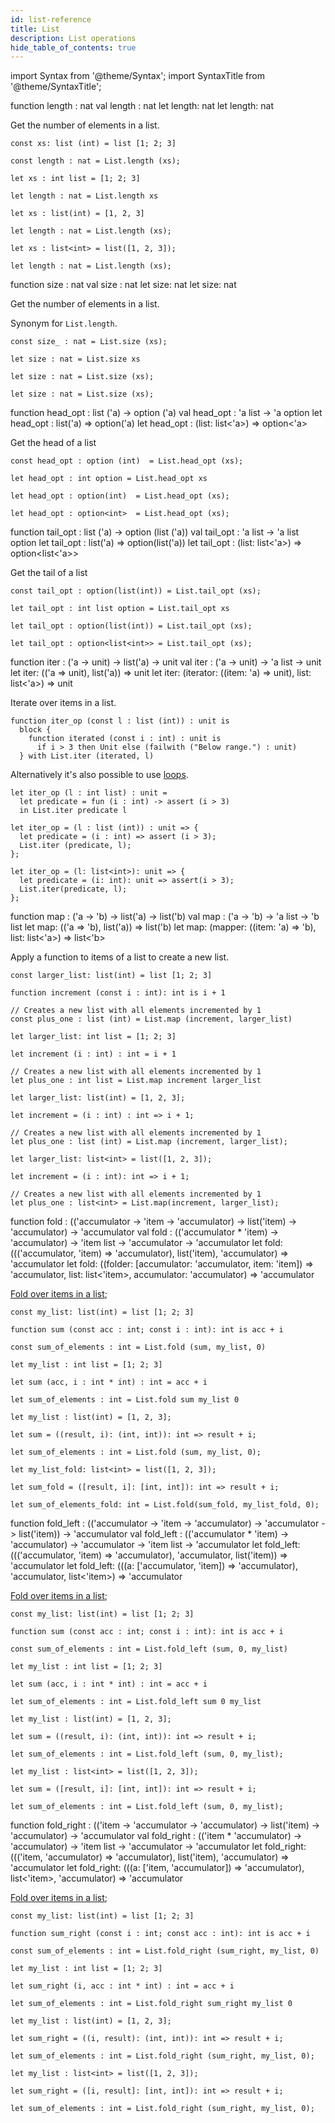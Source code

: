 ```yaml
---
id: list-reference
title: List
description: List operations
hide_table_of_contents: true
---
```


import Syntax from '@theme/Syntax';
import SyntaxTitle from '@theme/SyntaxTitle';

<SyntaxTitle syntax="pascaligo">
function length : nat
</SyntaxTitle>
<SyntaxTitle syntax="cameligo">
val length : nat
</SyntaxTitle>
<SyntaxTitle syntax="reasonligo">
let length: nat
</SyntaxTitle>
<SyntaxTitle syntax="jsligo">
let length: nat
</SyntaxTitle>

Get the number of elements in a list.

<Syntax syntax="pascaligo">

```pascaligo group=lists
const xs: list (int) = list [1; 2; 3]

const length : nat = List.length (xs);
```

</Syntax>
<Syntax syntax="cameligo">

```cameligo group=lists
let xs : int list = [1; 2; 3]

let length : nat = List.length xs
```

</Syntax>
<Syntax syntax="reasonligo">

```reasonligo group=lists
let xs : list(int) = [1, 2, 3]

let length : nat = List.length (xs);
```

</Syntax>
<Syntax syntax="jsligo">

```jsligo group=lists
let xs : list<int> = list([1, 2, 3]);

let length : nat = List.length (xs);
```

</Syntax>

<SyntaxTitle syntax="pascaligo">
function size : nat
</SyntaxTitle>
<SyntaxTitle syntax="cameligo">
val size : nat
</SyntaxTitle>
<SyntaxTitle syntax="reasonligo">
let size: nat
</SyntaxTitle>
<SyntaxTitle syntax="jsligo">
let size: nat
</SyntaxTitle>

Get the number of elements in a list.

Synonym for `List.length`.

<Syntax syntax="pascaligo">

```pascaligo group=lists
const size_ : nat = List.size (xs);
```

</Syntax>
<Syntax syntax="cameligo">

```cameligo group=lists
let size : nat = List.size xs
```

</Syntax>
<Syntax syntax="reasonligo">

```reasonligo group=lists
let size : nat = List.size (xs);
```

</Syntax>
<Syntax syntax="jsligo">

```jsligo group=lists
let size : nat = List.size (xs);
```

</Syntax>

<SyntaxTitle syntax="pascaligo">
function head_opt : list ('a) -> option ('a)
</SyntaxTitle>
<SyntaxTitle syntax="cameligo">
val head_opt : 'a list -> 'a option
</SyntaxTitle>
<SyntaxTitle syntax="reasonligo">
let head_opt : list('a) => option('a)
</SyntaxTitle>
<SyntaxTitle syntax="jsligo">
let head_opt : (list: list&lt;'a&gt;) => option&lt;'a&gt;
</SyntaxTitle>

Get the head of a list

<Syntax syntax="pascaligo">

```pascaligo group=lists
const head_opt : option (int)  = List.head_opt (xs);
```

</Syntax>
<Syntax syntax="cameligo">

```cameligo group=lists
let head_opt : int option = List.head_opt xs
```

</Syntax>
<Syntax syntax="reasonligo">

```reasonligo group=lists
let head_opt : option(int)  = List.head_opt (xs);
```

</Syntax>
<Syntax syntax="jsligo">

```jsligo group=lists
let head_opt : option<int>  = List.head_opt (xs);
```

</Syntax>

<SyntaxTitle syntax="pascaligo">
function tail_opt : list ('a) -> option (list ('a))
</SyntaxTitle>
<SyntaxTitle syntax="cameligo">
val tail_opt : 'a list -> 'a list option
</SyntaxTitle>
<SyntaxTitle syntax="reasonligo">
let tail_opt : list('a) => option(list('a))
</SyntaxTitle>
<SyntaxTitle syntax="jsligo">
let tail_opt : (list: list&lt;'a&gt;) => option&lt;list&lt;'a&gt;&gt;
</SyntaxTitle>

Get the tail of a list

<Syntax syntax="pascaligo">

```pascaligo group=lists
const tail_opt : option(list(int)) = List.tail_opt (xs);
```

</Syntax>
<Syntax syntax="cameligo">

```cameligo group=lists
let tail_opt : int list option = List.tail_opt xs
```

</Syntax>
<Syntax syntax="reasonligo">

```reasonligo group=lists
let tail_opt : option(list(int)) = List.tail_opt (xs);
```

</Syntax>
<Syntax syntax="jsligo">

```jsligo group=lists
let tail_opt : option<list<int>> = List.tail_opt (xs);
```

</Syntax>

<SyntaxTitle syntax="pascaligo">
function iter : ('a -> unit) -> list('a) -> unit
</SyntaxTitle>
<SyntaxTitle syntax="cameligo">
val iter : ('a -> unit) -> 'a list -> unit
</SyntaxTitle>
<SyntaxTitle syntax="reasonligo">
let iter: (('a => unit), list('a)) => unit
</SyntaxTitle>
<SyntaxTitle syntax="jsligo">
let iter: (iterator: ((item: 'a) => unit), list: list&lt;'a&gt;) => unit
</SyntaxTitle>

Iterate over items in a list.

<Syntax syntax="pascaligo">

```pascaligo group=lists
function iter_op (const l : list (int)) : unit is
  block {
    function iterated (const i : int) : unit is
      if i > 3 then Unit else (failwith ("Below range.") : unit)
  } with List.iter (iterated, l)
```

Alternatively it's also possible to use [loops](../language-basics/loops.md).

</Syntax>
<Syntax syntax="cameligo">

```cameligo group=lists
let iter_op (l : int list) : unit =
  let predicate = fun (i : int) -> assert (i > 3)
  in List.iter predicate l
```

</Syntax>
<Syntax syntax="reasonligo">

```reasonligo group=lists
let iter_op = (l : list (int)) : unit => {
  let predicate = (i : int) => assert (i > 3);
  List.iter (predicate, l);
};
```

</Syntax>
<Syntax syntax="jsligo">

```jsligo group=lists
let iter_op = (l: list<int>): unit => {
  let predicate = (i: int): unit => assert(i > 3);
  List.iter(predicate, l);
};
```

</Syntax>


<SyntaxTitle syntax="pascaligo">
function map : ('a -> 'b) -> list('a) -> list('b)
</SyntaxTitle>
<SyntaxTitle syntax="cameligo">
val map : ('a -> 'b) -> 'a list -> 'b list
</SyntaxTitle>
<SyntaxTitle syntax="reasonligo">
let map: (('a => 'b), list('a)) => list('b)
</SyntaxTitle>
<SyntaxTitle syntax="jsligo">
let map: (mapper: ((item: 'a) => 'b), list: list&lt;'a&gt;) => list&lt;'b&gt;
</SyntaxTitle>

Apply a function to items of a list to create a new list.

<Syntax syntax="pascaligo">

```pascaligo group=lists
const larger_list: list(int) = list [1; 2; 3]

function increment (const i : int): int is i + 1

// Creates a new list with all elements incremented by 1
const plus_one : list (int) = List.map (increment, larger_list)
```

</Syntax>
<Syntax syntax="cameligo">

```cameligo group=lists
let larger_list: int list = [1; 2; 3]

let increment (i : int) : int = i + 1

// Creates a new list with all elements incremented by 1
let plus_one : int list = List.map increment larger_list
```

</Syntax>
<Syntax syntax="reasonligo">

```reasonligo group=lists
let larger_list: list(int) = [1, 2, 3];

let increment = (i : int) : int => i + 1;

// Creates a new list with all elements incremented by 1
let plus_one : list (int) = List.map (increment, larger_list);
```

</Syntax>
<Syntax syntax="jsligo">

```jsligo group=lists
let larger_list: list<int> = list([1, 2, 3]);

let increment = (i : int): int => i + 1;

// Creates a new list with all elements incremented by 1
let plus_one : list<int> = List.map(increment, larger_list);
```

</Syntax>

<SyntaxTitle syntax="pascaligo">
function fold : (('accumulator -> 'item -> 'accumulator) -> list('item) -> 'accumulator) -> 'accumulator
</SyntaxTitle>
<SyntaxTitle syntax="cameligo">
val fold : (('accumulator * 'item) -> 'accumulator) -> 'item list -> 'accumulator -> 'accumulator
</SyntaxTitle>
<SyntaxTitle syntax="reasonligo">
let fold: ((('accumulator, 'item) => 'accumulator), list('item), 'accumulator) => 'accumulator
</SyntaxTitle>
<SyntaxTitle syntax="jsligo">
let fold: ((folder: [accumulator: &apos;accumulator, item: &apos;item]) => &apos;accumulator, list: list&lt;&apos;item&gt;, accumulator: &apos;accumulator) => &apos;accumulator
</SyntaxTitle>

[Fold over items in a list](../language-basics/sets-lists-tuples.md#folded-operation-over-lists);

<Syntax syntax="pascaligo">

```pascaligo group=lists
const my_list: list(int) = list [1; 2; 3]

function sum (const acc : int; const i : int): int is acc + i

const sum_of_elements : int = List.fold (sum, my_list, 0)
```

</Syntax>
<Syntax syntax="cameligo">

```cameligo group=lists
let my_list : int list = [1; 2; 3]

let sum (acc, i : int * int) : int = acc + i

let sum_of_elements : int = List.fold sum my_list 0
```

</Syntax>
<Syntax syntax="reasonligo">

```reasonligo group=lists
let my_list : list(int) = [1, 2, 3];

let sum = ((result, i): (int, int)): int => result + i;

let sum_of_elements : int = List.fold (sum, my_list, 0);
```

</Syntax>
<Syntax syntax="jsligo">

```jsligo group=lists2
let my_list_fold: list<int> = list([1, 2, 3]);

let sum_fold = ([result, i]: [int, int]): int => result + i;

let sum_of_elements_fold: int = List.fold(sum_fold, my_list_fold, 0);
```

</Syntax>
<SyntaxTitle syntax="pascaligo">
function fold_left : (('accumulator -> 'item -> 'accumulator) -> 'accumulator -> list('item)) -> 'accumulator
</SyntaxTitle>
<SyntaxTitle syntax="cameligo">
val fold_left : (('accumulator * 'item) -> 'accumulator) -> 'accumulator -> 'item list -> 'accumulator
</SyntaxTitle>
<SyntaxTitle syntax="reasonligo">
let fold_left: ((('accumulator, 'item) => 'accumulator), 'accumulator, list('item)) => 'accumulator
</SyntaxTitle>
<SyntaxTitle syntax="jsligo">
let fold_left: (((a: [&apos;accumulator, &apos;item]) => &apos;accumulator), &apos;accumulator, list&lt;&apos;item&gt;) => &apos;accumulator
</SyntaxTitle>

[Fold over items in a list](../language-basics/sets-lists-tuples.md#folded-operation-over-lists);

<Syntax syntax="pascaligo">

```pascaligo group=lists
const my_list: list(int) = list [1; 2; 3]

function sum (const acc : int; const i : int): int is acc + i

const sum_of_elements : int = List.fold_left (sum, 0, my_list)
```

</Syntax>
<Syntax syntax="cameligo">

```cameligo group=lists
let my_list : int list = [1; 2; 3]

let sum (acc, i : int * int) : int = acc + i

let sum_of_elements : int = List.fold_left sum 0 my_list
```

</Syntax>
<Syntax syntax="reasonligo">

```reasonligo group=lists
let my_list : list(int) = [1, 2, 3];

let sum = ((result, i): (int, int)): int => result + i;

let sum_of_elements : int = List.fold_left (sum, 0, my_list);
```

</Syntax>
<Syntax syntax="jsligo">

```jsligo group=lists3
let my_list : list<int> = list([1, 2, 3]);

let sum = ([result, i]: [int, int]): int => result + i;

let sum_of_elements : int = List.fold_left (sum, 0, my_list);
```

</Syntax>

<SyntaxTitle syntax="pascaligo">
function fold_right : (('item -> 'accumulator -> 'accumulator) -> list('item) -> 'accumulator) -> 'accumulator
</SyntaxTitle>
<SyntaxTitle syntax="cameligo">
val fold_right : (('item * 'accumulator) -> 'accumulator) -> 'item list -> 'accumulator -> 'accumulator
</SyntaxTitle>
<SyntaxTitle syntax="reasonligo">
let fold_right: ((('item, 'accumulator) => 'accumulator), list('item), 'accumulator) => 'accumulator
</SyntaxTitle>
<SyntaxTitle syntax="jsligo">
let fold_right: (((a: [&apos;item, &apos;accumulator]) => &apos;accumulator), list&lt;&apos;item&gt;, &apos;accumulator) => &apos;accumulator
</SyntaxTitle>

[Fold over items in a list](../language-basics/sets-lists-tuples.md#folded-operation-over-lists);

<Syntax syntax="pascaligo">

```pascaligo group=lists
const my_list: list(int) = list [1; 2; 3]

function sum_right (const i : int; const acc : int): int is acc + i

const sum_of_elements : int = List.fold_right (sum_right, my_list, 0)
```

</Syntax>
<Syntax syntax="cameligo">

```cameligo group=lists
let my_list : int list = [1; 2; 3]

let sum_right (i, acc : int * int) : int = acc + i

let sum_of_elements : int = List.fold_right sum_right my_list 0
```

</Syntax>
<Syntax syntax="reasonligo">

```reasonligo group=lists
let my_list : list(int) = [1, 2, 3];

let sum_right = ((i, result): (int, int)): int => result + i;

let sum_of_elements : int = List.fold_right (sum_right, my_list, 0);
```

</Syntax>
<Syntax syntax="jsligo">

```jsligo group=lists
let my_list : list<int> = list([1, 2, 3]);

let sum_right = ([i, result]: [int, int]): int => result + i;

let sum_of_elements : int = List.fold_right (sum_right, my_list, 0);
```

</Syntax>
